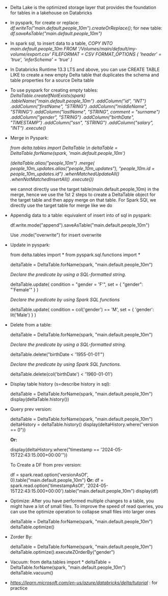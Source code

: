 * Delta Lake is the optimized storage layer that provides the foundation for tables in a lakehouse on Databricks
* In pyspark, for create or replace: *df.writeTo("main.default.people_10m").createOrReplace()*;                                                for new table: *df.saveAsTable("main.default.people_10m")*
* In spark sql, to insert data to a table,
  *COPY INTO main.default.people_10m
  FROM '/Volumes/main/default/my-volume/export.csv'
  FILEFORMAT = CSV
  FORMAT_OPTIONS ( 'header' = 'true', 'inferSchema' = 'true' )*
* In Databricks Runtime 13.3 LTS and above, you can use CREATE TABLE LIKE to create a new empty Delta table that duplicates the schema and table properties for a source Delta table
* To use pyspark for creating empty tables:
  *DeltaTable.createIfNotExists(spark)
  .tableName("main.default.people_10m")
  .addColumn("id", "INT")
  .addColumn("firstName", "STRING")
  .addColumn("middleName", "STRING")
  .addColumn("lastName", "STRING", comment = "surname")
  .addColumn("gender", "STRING")
  .addColumn("birthDate", "TIMESTAMP")
  .addColumn("ssn", "STRING")
  .addColumn("salary", "INT")
  .execute()*
* Merge in Pyspark:
  
  *from delta.tables import DeltaTable \n
  deltaTable = DeltaTable.forName(spark, 'main.default.people_10m')*

  *(deltaTable.alias("people_10m")
  .merge(
    people_10m_updates.alias("people_10m_updates"),
    "people_10m.id = people_10m_updates.id")
  .whenMatchedUpdateAll()
  .whenNotMatchedInsertAll()
  .execute())*

  we cannot directly use the target table(main.default.people_10m) in the merge, hence we use the 1st 2 steps to create a DeltaTable object for the target table and then appy merge on that table. For Spark SQl, we directly use the target table for merge like we do
* Appendig data to a table: equivalent of insert into of sql in pyspark:

  df.write.mode("append").saveAsTable("main.default.people_10m")

  Use .mode("overwrite") for insert overwrite

* Update in pyspark:

  from delta.tables import *
  from pyspark.sql.functions import *

  deltaTable = DeltaTable.forName(spark, "main.default.people_10m")

   *Declare the predicate by using a SQL-formatted string.*

   deltaTable.update(
   condition = "gender = 'F'",
   set = { "gender": "'Female'" }
   )

  *Declare the predicate by using Spark SQL functions*

  deltaTable.update(
  condition = col('gender') == 'M',
  set = { 'gender': lit('Male') }
  )

* Delete from a table:

  deltaTable = DeltaTable.forName(spark, "main.default.people_10m")

  *Declare the predicate by using a SQL-formatted string.*

   deltaTable.delete("birthDate < '1955-01-01'")

  *Declare the predicate by using Spark SQL functions.*

   deltaTable.delete(col('birthDate') < '1960-01-01')
* Display table history (s=describe history in sql):

  deltaTable = DeltaTable.forName(spark, "main.default.people_10m")
  display(deltaTable.history())
* Query prev version:

  deltaTable = DeltaTable.forName(spark, "main.default.people_10m")
  deltaHistory = deltaTable.history()
  display(deltaHistory.where("version == 0"))

  **Or:**

  display(deltaHistory.where("timestamp == '2024-05-15T22:43:15.000+00:00'"))


  To Create a DF from prev version:

  df = spark.read.option('versionAsOf', 0).table("main.default.people_10m")
  **Or:**
  df = spark.read.option('timestampAsOf', '2024-05-15T22:43:15.000+00:00').table("main.default.people_10m")
  display(df)

* Optimize: After you have performed multiple changes to a table, you might have a lot of small files. To improve the speed of read queries, you can use the optimize operation to collapse small files into larger ones

   deltaTable = DeltaTable.forName(spark, "main.default.people_10m")
   deltaTable.optimize()

* Zorder By:

   deltaTable = DeltaTable.forName(spark, "main.default.people_10m")
   deltaTable.optimize().executeZOrderBy("gender")

*  Vacuum:
    from delta.tables import *
    deltaTable = DeltaTable.forName(spark, "main.default.people_10m")
    deltaTable.vacuum()

* *https://learn.microsoft.com/en-us/azure/databricks/delta/tutorial* : for practice
